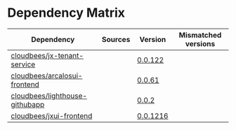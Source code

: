 # Dependency Matrix

Dependency | Sources | Version | Mismatched versions
---------- | ------- | ------- | -------------------
[cloudbees/jx-tenant-service](https://github.com/cloudbees/jx-tenant-service) |  | [0.0.122](https://github.com/cloudbees/jx-tenant-service/releases/tag/v0.0.122) | 
[cloudbees/arcalosui-frontend](https://github.com/cloudbees/arcalosui-frontend) |  | [0.0.61]() | 
[cloudbees/lighthouse-githubapp](https://github.com/cloudbees/lighthouse-githubapp) |  | [0.0.2](https://github.com/cloudbees/lighthouse-githubapp/releases/tag/v0.0.2) | 
[cloudbees/jxui-frontend](https://github.com/cloudbees/jxui-frontend) |  | [0.0.1216](https://github.com/cloudbees/jxui-frontend/releases/tag/v0.0.1216) | 
